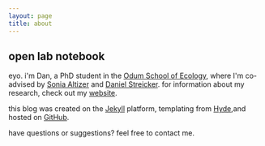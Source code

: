 ```yaml
---
layout: page
title: about
---
```



## open lab notebook

eyo. i'm Dan, a PhD student in the [Odum School of Ecology](http://www.ecology.uga.edu), where I'm co-advised by [Sonia Altizer](http://altizerlab.uga.edu) and [Daniel Streicker](http://streickergroup.wordpress.com). for information about my research, check out my [website](http://danieljbecker.weebly.com). 

this blog was created on the [Jekyll](http://jekyllrb.com) platform, templating from [Hyde](http://hyde.getpoole.com),and hosted on [GitHub](https://github.com/danieljbecker).

have questions or suggestions? feel free to contact me.

